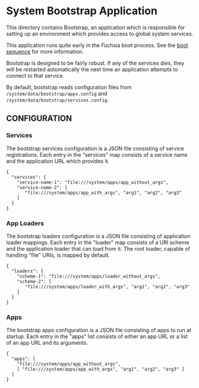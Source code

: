 # System Bootstrap Application

This directory contains Bootstrap, an application which is responsible
for setting up an environment which provides access to global system
services.

This application runs quite early in the Fuchsia boot process. See the
[boot sequence](https://fuchsia.googlesource.com/docs/+/master/boot_sequence.md)
for more information.

Bootstrap is designed to be fairly robust.  If any of the services
dies, they will be restarted automatically the next time an
application attempts to connect to that service.

By default, bootstrap reads configuration files from
`/system/data/bootstrap/apps.config` and
`/system/data/bootstrap/services.config`.

## CONFIGURATION

### Services

The bootstrap services configuration is a JSON file consisting of service
registrations.  Each entry in the "services" map consists of a service
name and the application URL which provides it.

    {
      "services": {
        "service-name-1": "file:///system/apps/app_without_args",
        "service-name-2": [
           "file:///system/apps/app_with_args", "arg1", "arg2", "arg3"
        ]
      }
    }

### App Loaders

The bootstrap loaders configuration is a JSON file consisting of application
loader mappings.  Each entry in the "loader" map consists of a URI scheme and
the application loader that can load from it.  The root loader, capable of
handling "file" URIs, is mapped by default.

    {
      "loaders": {
        "scheme-1": "file:///system/apps/loader_without_args",
        "scheme-2": [
           "file:///system/apps/loader_with_args", "arg1", "arg2", "arg3"
        ]
      }
    }

### Apps

The bootstrap apps configuration is a JSON file consisting of apps to run at
startup.  Each entry in the "apps" list consists of either an app URL or a list
of an app URL and its arguments.

    {
      "apps": [
        "file:///system/apps/app_without_args",
        [ "file:///system/apps/app_with_args", "arg1", "arg2", "arg3" ]
      ]
    }
